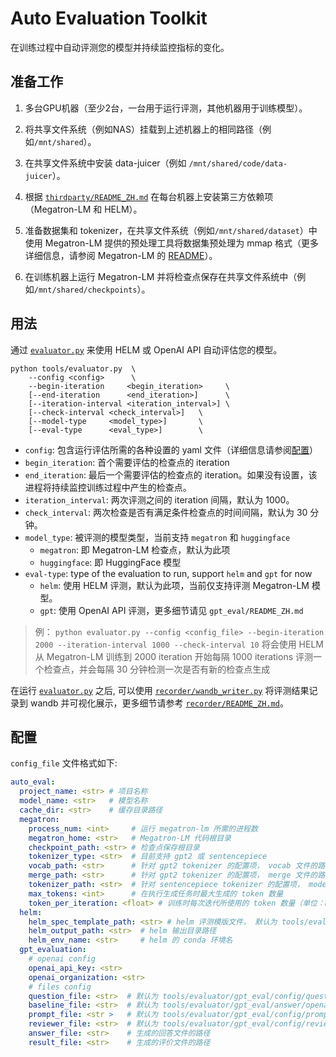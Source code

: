 # Auto Evaluation Toolkit

在训练过程中自动评测您的模型并持续监控指标的变化。

## 准备工作

1. 多台GPU机器（至少2台，一台用于运行评测，其他机器用于训练模型）。

2. 将共享文件系统（例如NAS）挂载到上述机器上的相同路径（例如`/mnt/shared`）。

3. 在共享文件系统中安装 data-juicer（例如 `/mnt/shared/code/data-juicer`）。

4. 根据 [`thirdparty/README_ZH.md`](../../thirdparty/README_ZH.md) 在每台机器上安装第三方依赖项（Megatron-LM 和 HELM）。

5. 准备数据集和 tokenizer，在共享文件系统（例如`/mnt/shared/dataset`）中使用 Megatron-LM 提供的预处理工具将数据集预处理为 mmap 格式（更多详细信息，请参阅 Megatron-LM 的 [README](../../thirdparty/Megatron-LM/README.md)）。

6. 在训练机器上运行 Megatron-LM 并将检查点保存在共享文件系统中（例如`/mnt/shared/checkpoints`）。

## 用法

通过 [`evaluator.py`](evaluator.py) 来使用 HELM 或 OpenAI API 自动评估您的模型。

```shell
python tools/evaluator.py  \
    --config <config>      \
    --begin-iteration     <begin_iteration>     \
    [--end-iteration      <end_iteration>]      \
    [--iteration-interval <iteration_interval>] \
    [--check-interval <check_interval>]   \
    [--model-type     <model_type>]       \
    [--eval-type      <eval_type>]        \
```

- `config`: 包含运行评估所需的各种设置的 yaml 文件（详细信息请参阅[配置](#配置)）
- `begin_iteration`: 首个需要评估的检查点的 iteration
- `end_iteration`: 最后一个需要评估的检查点的 iteration。如果没有设置，该进程将持续监控训练过程中产生的检查点。
- `iteration_interval`: 两次评测之间的 iteration 间隔，默认为 1000。
- `check_interval`: 两次检查是否有满足条件检查点的时间间隔，默认为 30 分钟。
- `model_type`: 被评测的模型类型，当前支持 `megatron` 和 `huggingface`
    - `megatron`: 即 Megatron-LM 检查点，默认为此项
    - `huggingface`: 即 HuggingFace 模型
- `eval-type`: type of the evaluation to run, support `helm` and `gpt` for now
    - `helm`: 使用 HELM 评测，默认为此项，当前仅支持评测 Megatron-LM 模型。
    - `gpt`: 使用 OpenAI API 评测，更多细节请见 `gpt_eval/README_ZH.md`

> 例：
> `python evaluator.py --config <config_file> --begin-iteration 2000 --iteration-interval 1000 --check-interval 10`
> 将会使用 HELM 从 Megatron-LM 训练到 2000 iteration 开始每隔 1000 iterations 评测一个检查点，并会每隔 30 分钟检测一次是否有新的检查点生成

在运行 [`evaluator.py`](evaluator.py) 之后, 可以使用 [`recorder/wandb_writer.py`](recorder/wandb_writer.py) 将评测结果记录到 wandb 并可视化展示，更多细节请参考 [`recorder/README_ZH.md`](recorder/README_ZH.md)。

## 配置

`config_file` 文件格式如下:

```yaml
auto_eval:
  project_name: <str> # 项目名称
  model_name: <str>   # 模型名称
  cache_dir: <str>    # 缓存目录路径
  megatron:
    process_num: <int>     # 运行 megatron-lm 所需的进程数
    megatron_home: <str>   # Megatron-LM 代码根目录
    checkpoint_path: <str> # 检查点保存根目录
    tokenizer_type: <str>  # 目前支持 gpt2 或 sentencepiece
    vocab_path: <str>      # 针对 gpt2 tokenizer 的配置项， vocab 文件的路径
    merge_path: <str>      # 针对 gpt2 tokenizer 的配置项， merge 文件的路径
    tokenizer_path: <str>  # 针对 sentencepiece tokenizer 的配置项， model 文件的路径
    max_tokens: <int>      # 在执行生成任务时最大生成的 token 数量
    token_per_iteration: <float> # 训练时每次迭代所使用的 token 数量（单位：B）
  helm:
    helm_spec_template_path: <str> # helm 评测模版文件， 默认为 tools/evaluator/config/helm_spec_template.conf，可通过修改此文件来调整运行的评测
    helm_output_path: <str>  # helm 输出目录路径
    helm_env_name: <str>     # helm 的 conda 环境名
  gpt_evaluation:
    # openai config
    openai_api_key: <str>
    openai_organization: <str>
    # files config
    question_file: <str>  # 默认为 tools/evaluator/gpt_eval/config/question.jsonl
    baseline_file: <str>  # 默认为 tools/evaluator/gpt_eval/answer/openai/gpt-3.5-turbo.jsonl
    prompt_file: <str >   # 默认为 tools/evaluator/gpt_eval/config/prompt.jsonl
    reviewer_file: <str>  # 默认为 tools/evaluator/gpt_eval/config/reviewer.jsonl
    answer_file: <str>    # 生成的回答文件的路径
    result_file: <str>    # 生成的评价文件的路径

```
